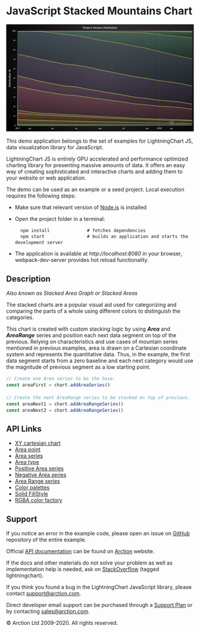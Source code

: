 # JavaScript Stacked Mountains Chart

![JavaScript Stacked Mountains Chart](stackedMountains.png)

This demo application belongs to the set of examples for LightningChart JS, data visualization library for JavaScript.

LightningChart JS is entirely GPU accelerated and performance optimized charting library for presenting massive amounts of data. It offers an easy way of creating sophisticated and interactive charts and adding them to your website or web application.

The demo can be used as an example or a seed project. Local execution requires the following steps:

- Make sure that relevant version of [Node.js](https://nodejs.org/en/download/) is installed
- Open the project folder in a terminal:

        npm install              # fetches dependencies
        npm start                # builds an application and starts the development server

- The application is available at *http://localhost:8080* in your browser, webpack-dev-server provides hot reload functionality.


## Description

*Also known as Stacked Area Graph or Stacked Areas*

The stacked charts are a popular visual aid used for categorizing and comparing the parts of a whole using different colors to distinguish the categories.

This chart is created with custom stacking logic by using ***Area*** and ***AreaRange*** series and position each next data segment on top of the previous. Relying on characteristics and use cases of mountain series mentioned in previous examples, area is drawn on a Cartesian coordinate system and represents the quantitative data. Thus, in the example, the first data segment starts from a zero baseline and each next category would use the magnitude of previous segment as a low starting point.

```javascript
// Create one Area series to be the base.
const areaFirst = chart.addAreaSeries()

// Create the next AreaRange series to be stacked on top of previous.
const areaNext1 = chart.addAreaRangeSeries()
const areaNext2 = chart.addAreaRangeSeries()
```


## API Links

* [XY cartesian chart]
* [Area point]
* [Area series]
* [Area type]
* [Positive Area series]
* [Negative Area series]
* [Area Range series]
* [Color palettes]
* [Solid FillStyle]
* [RGBA color factory]


## Support

If you notice an error in the example code, please open an issue on [GitHub][0] repository of the entire example.

Official [API documentation][1] can be found on [Arction][2] website.

If the docs and other materials do not solve your problem as well as implementation help is needed, ask on [StackOverflow][3] (tagged lightningchart).

If you think you found a bug in the LightningChart JavaScript library, please contact support@arction.com.

Direct developer email support can be purchased through a [Support Plan][4] or by contacting sales@arction.com.

[0]: https://github.com/Arction/
[1]: https://www.arction.com/lightningchart-js-api-documentation/
[2]: https://www.arction.com
[3]: https://stackoverflow.com/questions/tagged/lightningchart
[4]: https://www.arction.com/support-services/

© Arction Ltd 2009-2020. All rights reserved.


[XY cartesian chart]: https://www.arction.com/lightningchart-js-api-documentation/v3.1.0/classes/chartxy.html
[Area point]: https://www.arction.com/lightningchart-js-api-documentation/v3.1.0/interfaces/areapoint.html
[Area series]: https://www.arction.com/lightningchart-js-api-documentation/v3.1.0/classes/chartxy.html#addareaseries
[Area type]: https://www.arction.com/lightningchart-js-api-documentation/v3.1.0/globals.html#areaseriestypes
[Positive Area series]: https://www.arction.com/lightningchart-js-api-documentation/v3.1.0/classes/areaseriespositive.html
[Negative Area series]: https://www.arction.com/lightningchart-js-api-documentation/v3.1.0/classes/areaseriesnegative.html
[Area Range series]: https://www.arction.com/lightningchart-js-api-documentation/v3.1.0/classes/arearangeseries.html
[Color palettes]: https://www.arction.com/lightningchart-js-api-documentation/v3.1.0/globals.html#colorpalettes
[Solid FillStyle]: https://www.arction.com/lightningchart-js-api-documentation/v3.1.0/classes/solidfill.html
[RGBA color factory]: https://www.arction.com/lightningchart-js-api-documentation/v3.1.0/globals.html#colorrgba

